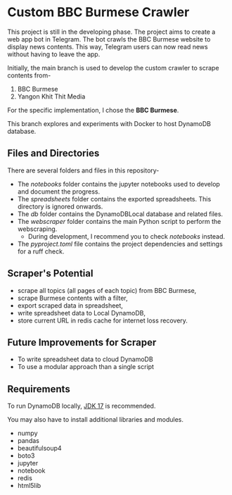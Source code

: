 # Custom BBC Burmese Crawler

This project is still in the developing phase. The project aims to create a web app bot in Telegram. The bot crawls the BBC Burmese website to display news contents. This way, Telegram users can now read news without having to leave the app.

Initially, the main branch is used to develop the custom crawler to scrape contents from-
1. BBC Burmese
2. Yangon Khit Thit Media

For the specific implementation, I chose the **BBC Burmese**.

This branch explores and experiments with Docker to host DynamoDB database.

## Files and Directories
There are several folders and files in this repository-
- The _notebooks_ folder contains the jupyter notebooks used to develop and document the progress.
- The _spreadsheets_ folder contains the exported spreadsheets. This directory is ignored onwards.
- The _db_ folder contains the DynamoDBLocal database and related files.
- The _webscraper_ folder contains the main Python script to perform the webscraping.
    - During development, I recommend you to check _notebooks_ instead. 
- The _pyproject.toml_ file contains the project dependencies and settings for a ruff check.

## Scraper's Potential
- scrape all topics (all pages of each topic) from BBC Burmese,
- scrape Burmese contents with a filter,
- export scraped data in spreadsheet,
- write spreadsheet data to Local DynamoDB,
- store current URL in redis cache for internet loss recovery.

## Future Improvements for Scraper
- To write spreadsheet data to cloud DynamoDB
- To use a modular approach than a single script

## Requirements
To run DynamoDB locally, [JDK 17](https://www.oracle.com/java/technologies/downloads/#java17) is recommended.

You may also have to install additional libraries and modules.
- numpy
- pandas
- beautifulsoup4
- boto3
- jupyter
- notebook
- redis
- html5lib
